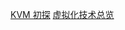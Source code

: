 [KVM 初探](https://mp.weixin.qq.com/s?__biz=MzI1OTY2MzMxOQ==&mid=2247483735&idx=1&sn=e3dc75ae2e8a688b1a091b955a863101&chksm=ea7435efdd03bcf91c97676708688c8876950daace6472c03a055d95d93e9805a2d8b9ae106c&token=1650140382&lang=zh_CN#rd)
[虚拟化技术总览](https://mp.weixin.qq.com/s?__biz=MzI1OTY2MzMxOQ==&mid=2247483705&idx=1&sn=f34df602949aaa99c3c8fb6b11b9b03a&chksm=ea743581dd03bc97bfff48ac92c7d530c0c84201845554c730967786b01d113475708cdfa5d8&scene=21#wechat_redirect)

